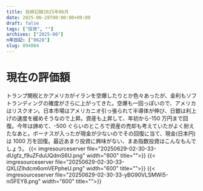 ```yaml
---
title: 投資記録2025年06月
date: 2025-06-28T00:00:00+09:00
draft: false
tags: ["投資", ""]
archives: ["2025-06"]
n年日記: ["0628"]
slug: 894884
---
```


# 現在の評価額

トランプ関税とかアメリカがイランを空爆したりとか色々あったが、金利もソフトランディングの確度がさらに上がってきた。空爆も一回っぽいので、アメリカはリスクオン。日本市場はアメリカニオ引っ張られて半導体が伸び、日銀は利上げの速度を緩めそうなので上昇。資産も上昇して、年初から-150 万円まで回復。今年は諦めて、-500 ぐらいのところで資産の売却も考えていたがよく耐えたなあと。ボーナスが入ったが現金が少ないのでその回復に当て、現金(日本円)は 1000 万を回復。最近あまり投資に興味がない、まあ指数投資はこんなもんでしょう。
{{< imgresourceserver file="20250629-02-30-33-dUgfz_f9uZFduUQdmS6U.png" width="600" title="">}}
{{< imgresourceserver file="20250629-02-30-33-QXLIZlhdcm6omVEPpheU.png" width="600" title="">}}
{{< imgresourceserver file="20250629-02-30-33-yBG90VLSMWi5-ni5FEY8.png" width="600" title="">}}
